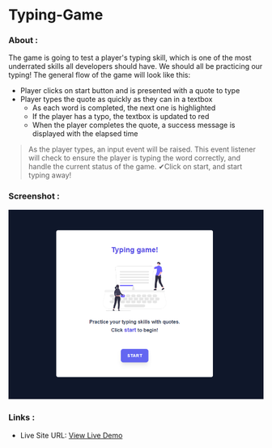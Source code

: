 # Typing-Game
### About :

The game is going to test a player's typing skill, which is one of the most underrated skills all developers should have. We should all be practicing our typing! The general flow of the game will look like this:

- Player clicks on start button and is presented with a quote to type
- Player types the quote as quickly as they can in a textbox
    - As each word is completed, the next one is highlighted
    - If the player has a typo, the textbox is updated to red
    - When the player completes the quote, a success message is displayed with the elapsed time

> As the player types, an input event will be raised. This event listener will check to ensure the player is typing the word correctly, and handle the current status of the game.
✔Click on start, and start typing away!
>

### Screenshot :

![](./screenshot.png)

### Links :

- Live Site URL: [View Live Demo](https://hendsaeedd.github.io/Typing-Game/)
